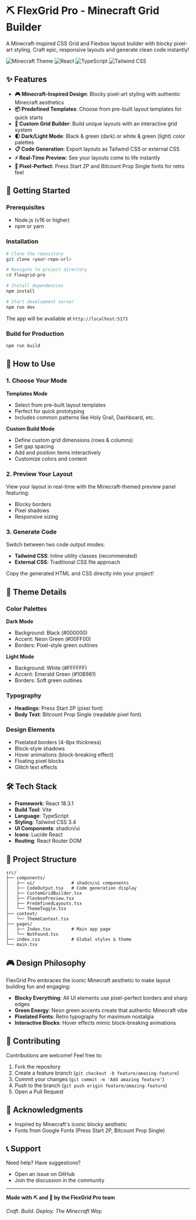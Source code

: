 # ⛏ FlexGrid Pro - Minecraft Grid Builder

A Minecraft-inspired CSS Grid and Flexbox layout builder with blocky pixel-art styling. Craft epic, responsive layouts and generate clean code instantly!

![Minecraft Theme](https://img.shields.io/badge/Theme-Minecraft-green?style=for-the-badge)
![React](https://img.shields.io/badge/React-18.3.1-blue?style=for-the-badge&logo=react)
![TypeScript](https://img.shields.io/badge/TypeScript-5.5-blue?style=for-the-badge&logo=typescript)
![Tailwind CSS](https://img.shields.io/badge/Tailwind-3.4-38B2AC?style=for-the-badge&logo=tailwind-css)

## ✨ Features

- **🎮 Minecraft-Inspired Design**: Blocky pixel-art styling with authentic Minecraft aesthetics
- **📦 Predefined Templates**: Choose from pre-built layout templates for quick starts
- **🔨 Custom Grid Builder**: Build unique layouts with an interactive grid system
- **🌓 Dark/Light Mode**: Black & green (dark) or white & green (light) color palettes
- **📋 Code Generation**: Export layouts as Tailwind CSS or external CSS
- **⚡ Real-Time Preview**: See your layouts come to life instantly
- **🎨 Pixel-Perfect**: Press Start 2P and Bitcount Prop Single fonts for retro feel

## 🚀 Getting Started

### Prerequisites

- Node.js (v16 or higher)
- npm or yarn

### Installation

```bash
# Clone the repository
git clone <your-repo-url>

# Navigate to project directory
cd flexgrid-pro

# Install dependencies
npm install

# Start development server
npm run dev
```

The app will be available at `http://localhost:5173`

### Build for Production

```bash
npm run build
```

## 🎯 How to Use

### 1. Choose Your Mode

**Templates Mode**
- Select from pre-built layout templates
- Perfect for quick prototyping
- Includes common patterns like Holy Grail, Dashboard, etc.

**Custom Build Mode**
- Define custom grid dimensions (rows & columns)
- Set gap spacing
- Add and position items interactively
- Customize colors and content

### 2. Preview Your Layout

View your layout in real-time with the Minecraft-themed preview panel featuring:
- Blocky borders
- Pixel shadows
- Responsive sizing

### 3. Generate Code

Switch between two code output modes:
- **Tailwind CSS**: Inline utility classes (recommended)
- **External CSS**: Traditional CSS file approach

Copy the generated HTML and CSS directly into your project!

## 🎨 Theme Details

### Color Palettes

**Dark Mode**
- Background: Black (#000000)
- Accent: Neon Green (#00FF00)
- Borders: Pixel-style green outlines

**Light Mode**
- Background: White (#FFFFFF)
- Accent: Emerald Green (#10B981)
- Borders: Soft green outlines

### Typography

- **Headings**: Press Start 2P (pixel font)
- **Body Text**: Bitcount Prop Single (readable pixel font)

### Design Elements

- Pixelated borders (4-8px thickness)
- Block-style shadows
- Hover animations (block-breaking effect)
- Floating pixel blocks
- Glitch text effects

## 🛠 Tech Stack

- **Framework**: React 18.3.1
- **Build Tool**: Vite
- **Language**: TypeScript
- **Styling**: Tailwind CSS 3.4
- **UI Components**: shadcn/ui
- **Icons**: Lucide React
- **Routing**: React Router DOM

## 📁 Project Structure

```
src/
├── components/
│   ├── ui/              # shadcn/ui components
│   ├── CodeOutput.tsx   # Code generation display
│   ├── CustomGridBuilder.tsx
│   ├── FlexboxPreview.tsx
│   ├── PredefinedLayouts.tsx
│   └── ThemeToggle.tsx
├── context/
│   └── ThemeContext.tsx
├── pages/
│   ├── Index.tsx        # Main app page
│   └── NotFound.tsx
├── index.css            # Global styles & theme
└── main.tsx
```

## 🎮 Design Philosophy

FlexGrid Pro embraces the iconic Minecraft aesthetic to make layout building fun and engaging:

- **Blocky Everything**: All UI elements use pixel-perfect borders and sharp edges
- **Green Energy**: Neon green accents create that authentic Minecraft vibe
- **Pixelated Fonts**: Retro typography for maximum nostalgia
- **Interactive Blocks**: Hover effects mimic block-breaking animations

## 🤝 Contributing

Contributions are welcome! Feel free to:
1. Fork the repository
2. Create a feature branch (`git checkout -b feature/amazing-feature`)
3. Commit your changes (`git commit -m 'Add amazing feature'`)
4. Push to the branch (`git push origin feature/amazing-feature`)
5. Open a Pull Request


## 🙏 Acknowledgments

- Inspired by Minecraft's iconic blocky aesthetic 
- Fonts from Google Fonts (Press Start 2P, Bitcount Prop Single)


## 📞 Support

Need help? Have suggestions?
- Open an issue on GitHub
- Join the discussion in the community

---

**Made with ⛏ and 💚 by the FlexGrid Pro team**

*Craft. Build. Deploy. The Minecraft Way.*
